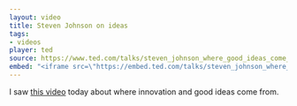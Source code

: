 ```yaml
---
layout: video
title: Steven Johnson on ideas
tags:
- videos
player: ted
source: https://www.ted.com/talks/steven_johnson_where_good_ideas_come_from.html
embed: "<iframe src=\"https://embed.ted.com/talks/steven_johnson_where_good_ideas_come_from.html\" seamless allowfullscreen></iframe>"
---
```


I saw [this video][1] today about where innovation and good ideas come from.

[1]: https://www.ted.com/talks/steven_johnson_where_good_ideas_come_from.html
